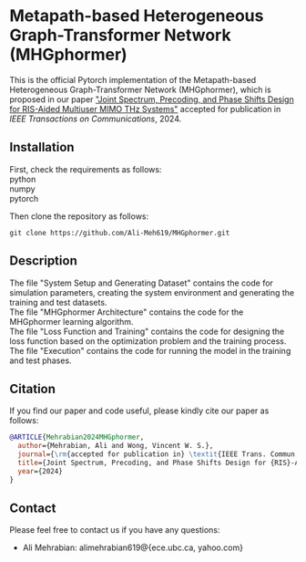 # Metapath-based Heterogeneous Graph-Transformer Network (MHGphormer)

This is the official Pytorch implementation of the Metapath-based Heterogeneous Graph-Transformer Network (MHGphormer), which is proposed in our paper ["Joint Spectrum, Precoding, and Phase Shifts Design for RIS-Aided Multiuser MIMO THz Systems"](https://people.ece.ubc.ca/vincentw/J/MW-TCOM-2024.pdf) accepted for publication in *IEEE Transactions on Communications*, 2024.

## Installation

First, check the requirements as follows:\
python\
numpy\
pytorch



Then clone the repository as follows:
```shell
git clone https://github.com/Ali-Meh619/MHGphormer.git
```

## Description

The file "System Setup and Generating Dataset" contains the code for simulation parameters, creating the system environment and generating the training and test datasets.\
The file "MHGphormer Architecture" contains the code for the MHGphormer learning algorithm.\
The file "Loss Function and Training" contains the code for designing the loss function based on the optimization problem and the training process.\
The file "Execution" contains the code for running the model in the training and test phases.


## Citation

If you find our paper and code useful, please kindly cite our paper as follows:
```bibtex
@ARTICLE{Mehrabian2024MHGphormer,
  author={Mehrabian, Ali and Wong, Vincent W. S.},
  journal={\rm{accepted for publication in} \textit{IEEE Trans. Commun.}}, 
  title={Joint Spectrum, Precoding, and Phase Shifts Design for {RIS}-Aided Multiuser {MIMO} {TH}z Systems}, 
  year={2024}
}
```

## Contact

Please feel free to contact us if you have any questions:
- Ali Mehrabian: alimehrabian619@{ece.ubc.ca, yahoo.com}

